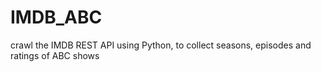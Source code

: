 # IMDB_ABC
​crawl the IMDB REST API using Python, to collect seasons, episodes and ratings of ABC shows
